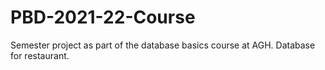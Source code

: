 # PBD-2021-22-Course
Semester project as part of the database basics course at AGH.
Database for restaurant.

